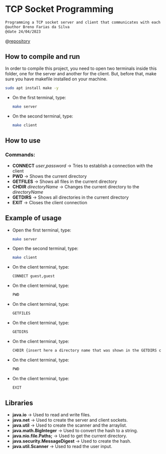 
# TCP Socket Programming
```bash
Programming a TCP socket server and client that communicates with each other using text-based commands in Java.
@author Breno Farias da Silva  
@date 24/04/2023
```
@[repository](https://github.com/BrenoFariasdaSilva/University/tree/main/Distributed%20Systems/Activity%2001%20-%20TCP%20Socket%20Programming/Text-based%20Message%20Processing%20Server)
## How to compile and run
In order to compile this project, you need to open two terminals inside this folder, one for the server and another for the client.
But, before that, make sure you have makefile installed on your machine.
```bash
sudo apt install make -y
```
- On the first terminal, type:  
    ```bash
    make server
    ```
- On the second terminal, type:  
    ```bash
    make client
    ```
## How to use
### Commands:
- **CONNECT** *user*,*password* -> Tries to establish a connection with the client
- **PWD** -> Shows the current directory
- **GETFILES** -> Shows all files in the current directory
- **CHDIR** *directoryName* -> Changes the current directory to the *directoryName*
- **GETDIRS** -> Shows all directories in the current directory
- **EXIT** -> Closes the client connection

## Example of usage
- Open the first terminal, type:
    ```bash
    make server
    ```
- Open the second terminal, type:
    ```bash
    make client
    ```
- On the client terminal, type:
    ```bash
    CONNECT guest,guest
    ```
- On the client terminal, type:
    ```bash
    PWD
    ```
- On the client terminal, type:
    ```bash
    GETFILES
    ```
- On the client terminal, type:
    ```bash
    GETDIRS
    ```
- On the client terminal, type:
    ```bash
    CHDIR {insert here a directory name that was shown in the GETDIRS command}
    ```
- On the client terminal, type:
    ```bash
    PWD
    ```
- On the client terminal, type:
    ```bash
    EXIT
    ```

## Libraries
* **java.io** -> Used to read and write files.
* **java.net** -> Used to create the server and client sockets.
* **java.util** -> Used to create the scanner and the arraylist.
* **java.math.BigInteger** -> Used to convert the hash to a string.
* **java.nio.file.Paths;** -> Used to get the current directory.
* **java.security.MessageDigest** -> Used to create the hash.
* **java.util.Scanner** -> Used to read the user input.